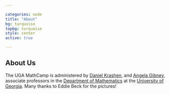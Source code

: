 ```yaml
---

categories: node 
title: "About"
bg: turquoise
topbg: turquoise
style: center
active: true

---
```


<h2> About Us </h2>

<p>The UGA MathCamp is administered by <a
href="http://dkrashen.org" target="_blank">Daniel Krashen</a>, and <a
href="http://angelagibney.org">Angela Gibney</a>, associate professors in
the <a href="http://math.uga.edu" target="_blank">Department of
Mathematics</a> at the <a href="http://www.uga.edu"
target="_blank">University of Georgia</a>. Many thanks to Eddie Beck for
the pictures!</p>

<br />
<br />
<br />
<br />
